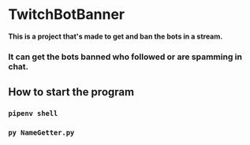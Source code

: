 # TwitchBotBanner

**This is a project that's made to get and ban the bots in a stream.**

### It can get the bots banned who followed or are spamming in chat.

## How to start the program

### `pipenv shell`

### `py NameGetter.py`
